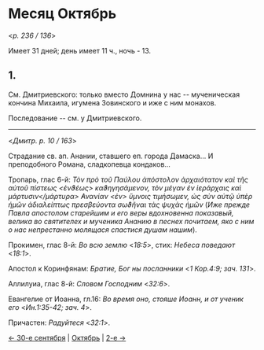 
# Месяц Октябрь

<*p. 236 / 136*>

Имеет 31 дней; день имеет 11 ч., ночь - 13.

## 1.

См. Дмитриевского: только вместо Домнина у нас -- мученическая кончина Михаила, игумена Зовинского 
и иже с ним монахов.

Последование -- см. у Дмитриевского. 

---

<*Дмитр. p. 10 / 163*>

Страдание св. ап. Анании, ставшего еп. города Дамаска... 
И преподобного Романа, сладкопевца кондаков...

Тропарь, глас 6-й: *Τὸν πρὸ τοῦ Παύλου ἀπόστολον ἀρχαιότατον καὶ τῆς αὐτοῦ πίστεως <ἑνϑέως> καϑηγησάμενον, 
τὸν μέγαν ἐν ἱεράρχαις καὶ μάρτυσιν</μάρτυρα> ̓Ανανίαν <ἐν> ὕμνοις τιμήσωμεν, ὡς σὺν αὐτῷ ὑπὲρ ἡμῶν 
ἀδιαλείπτως πρεσβεύοντα σωϑῆναι τὰς ψυχὰς ἡμῶν* (*Иже прежде Павла апостолом старейшим и его веры 
вдохновенна показавый, велика во святителех и мученика Ананию в песнех почитаем, яко с ним о нас 
непрестанно молящася спастися душам нашим*).

Прокимен, глас 8-й: *Во всю землю* <*18:5*>, стих: *Небеса поведают* <*18:1*>. 

Апостол к Коринфянам: *Братие, Бог ны посланники* <*1 Кор.4:9; зач. 131*>. 

Аллилуиа, глас 8-й: *Словом Господним* <*32:6*>.

Евангелие от Иоанна, гл.16: *Во время оно, стояше Иоанн, и от ученик его* <*Ин.1:35-42; зач. 4*>.

Причастен: *Радуйтеся* <*32:1*>. 

[← 30-е сентября](../09_september/09_30_GMT.ru.md) | [Октябрь](README.md#1-й) | [2-е →](10_02_GMT.ru.md)
